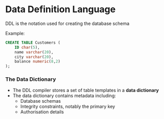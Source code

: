 # Data Definition Language
DDL is the notation used for creating the database schema

Example:
```sql
CREATE TABLE Customers (
	ID char(5),
	name varchar(20),
	city varchar(20),
	balance numeric(8,2)
);
```


### The Data Dictionary
* The DDL compiler stores a set of table templates in a **data dictionary**
* The data dictionary contains metadata including:
	* Database schemas
	* Integrity constraints, notably the primary key
	* Authorisation details

